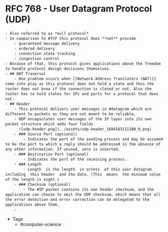 # RFC 768 - User Datagram Protocol (UDP)
	- Also referred to as *null protocol*
	- In comparison to #TCP this protocol does **not** provide
		- guaranteed message delivery
		- ordered delivery
		- connection state tracking
		- congestion control
	- Because of that, this protocol gives applications above the freedom to handle protocol design decisions themselves.
	- ## NAT Traversal
		- One problem occurs when [[Network Address Translators (NAT)]] come into play as this protocol does not hold a state and thus the router does not know if the connection is closed or not. Also the router has to hold states for IPs and ports for a protocol that does not.
	- ## Header
		- This protocol delivers user messages in #datagram which are different to packets as they are not meant to be reliable.
		- UDP encapsulates user messages of the IP layer into its own packet structure which adds four fields
		  ![udp-header.png](../assets/udp-header_1684163111100_0.png)
		- ### Source Port (optional)
			- Indicates the port of the sending process and may be assumed to be the port to which a reply should be addressed in the absence of any other information. If unused, zero is inserted.
		- ### Destination Port (optional)
			- Indicates the port of the receiving process.
		- ### Length
			- Length  is the length  in octets  of this user datagram  including  this header  and the data. (This  means  the minimum value of the length is eight.)
		- ### Checksum (optional)
			- The #IP packet contains its own header checksum, and the application can choose to omit the UDP checksum, which means that all the error detection and error correction can be delegated to the applications above them.
		-
- Tags
	- #computer-science